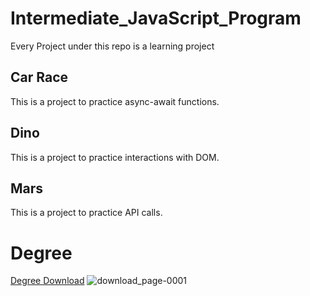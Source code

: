 # Intermediate_JavaScript_Program
Every Project under this repo is a learning project
## Car Race
This is a project to practice async-await functions. 
## Dino
This is a project to practice interactions with DOM.
## Mars
This is a project to practice API calls.
# Degree
[Degree Download](https://github.com/TYL1026/Intermediate_JavaScript_Program/files/6488405/download.pdf)
![download_page-0001](https://user-images.githubusercontent.com/65515982/118381045-cedbc600-b59b-11eb-8d4a-bce9442dc220.jpg)
